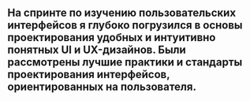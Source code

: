 ## На спринте по изучению пользовательских интерфейсов я глубоко погрузился в основы проектирования удобных и интуитивно понятных UI и UX-дизайнов. Были рассмотрены лучшие практики и стандарты проектирования интерфейсов, ориентированных на пользователя. 
